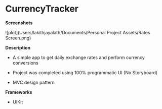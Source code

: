 # CurrencyTracker

**Screenshots**

![plot](Users/lakithjayalath/Documents/Personal Project Assets/Rates Screen.png)

**Description**

* A simple app to get daily exchange rates and perform currency conversions

* Project was completed using 100% programmatic UI (No Storyboard)

* MVC design pattern


**Frameworks**

* UIKit
